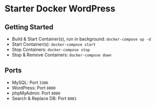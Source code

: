 # Starter Docker WordPress

## Getting Started

- Build & Start Container(s), run in background: `docker-compose up -d`
- Start Container(s): `docker-compose start`
- Stop Containers: `docker-compose stop`
- Stop & Remove Containers: `docker-compose down`

## Ports

- MySQL: Port `3306`
- WordPress: Port `8000`
- phpMyAdmin: Port `8080`
- Search & Replace DB: Port `8081`
